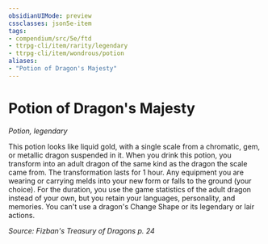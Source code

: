 ```yaml
---
obsidianUIMode: preview
cssclasses: json5e-item
tags:
- compendium/src/5e/ftd
- ttrpg-cli/item/rarity/legendary
- ttrpg-cli/item/wondrous/potion
aliases: 
- "Potion of Dragon's Majesty"
---
```

# Potion of Dragon's Majesty
*Potion, legendary*  


This potion looks like liquid gold, with a single scale from a chromatic, gem, or metallic dragon suspended in it. When you drink this potion, you transform into an adult dragon of the same kind as the dragon the scale came from. The transformation lasts for 1 hour. Any equipment you are wearing or carrying melds into your new form or falls to the ground (your choice). For the duration, you use the game statistics of the adult dragon instead of your own, but you retain your languages, personality, and memories. You can't use a dragon's Change Shape or its legendary or lair actions.

*Source: Fizban's Treasury of Dragons p. 24*